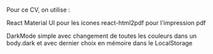 Pour ce CV, on utilise :

React
Material UI pour les icones
react-html2pdf pour l'impression pdf

DarkMode simple avec changement de toutes les couleurs dans un body.dark
et avec dernier choix en mémoire dans le LocalStorage
